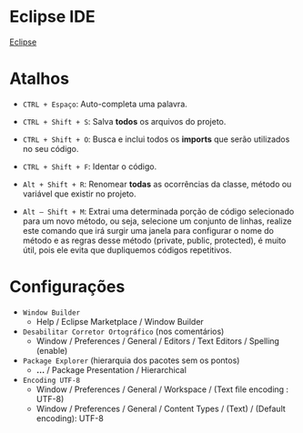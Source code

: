 # Eclipse IDE

[Eclipse](https://www.eclipse.org/downloads/)

# Atalhos

- `CTRL + Espaço`: Auto-completa uma palavra.

- `CTRL + Shift + S`: Salva **todos** os arquivos do projeto.

- `CTRL + Shift + O`: Busca e inclui todos os __imports__ que serão utilizados no seu código.

- `CTRL + Shift + F`: Identar o código.

- `Alt + Shift + R`: Renomear **todas** as ocorrências da classe, método ou variável que existir no projeto.

- `Alt – Shift + M`: Extrai uma determinada porção de código selecionado para um novo método, ou seja, selecione um conjunto de linhas, realize este comando que irá surgir uma janela para configurar o nome do método e as regras desse método (private, public, protected), é muito útil, pois ele evita que dupliquemos códigos repetitivos.

# Configurações

- `Window Builder`
  - Help / Eclipse Marketplace / Window Builder
- `Desabilitar Corretor Ortográfico` (nos comentários)
  - Window / Preferences / General / Editors / Text Editors / Spelling (enable)
- `Package Explorer` (hierarquia dos pacotes sem os pontos)
  - **...** / Package Presentation / Hierarchical
- `Encoding UTF-8`
  - Window / Preferences / General / Workspace / (Text file encoding : UTF-8)
  - Window / Preferences / General / Content Types / (Text) / (Default encoding): UTF-8
